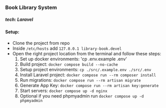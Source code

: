 ### Book Library System
##### tech: Laravel
#### Setup:
- Clone the project from repo
- Inside ``/etc/hosts`` add ``127.0.0.1 library-book.devel``
- Open the right project location from the terminal and follow these steps:
     1. Set up docker environments: 'cp .env.example .env'
     2. Build project: ``docker compose build --no-cache``
     3. Setup project environments: ``cp ./src/.example.env ./src/.env``
     4. Install Laravel project: ``docker compose run --rm composer install``
     5. Run migrations: ``docker compose run --rm artisan migrate``
     6. Generate App Key: ``docker compose run --rm artisan key:generate``
     7. Start servers: ``docker compose up -d nginx``
     8. Optional if you need phpmyadmin run ``docker compose up -d phpmyadmin``
